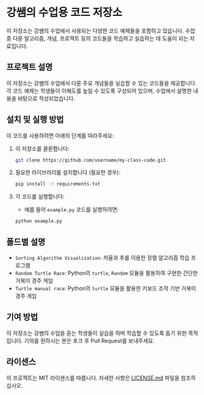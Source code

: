 # 강쌤의 수업용 코드 저장소

이 저장소는 강쌤의 수업에서 사용되는 다양한 코드 예제들을 포함하고 있습니다. 수업 중 다룬 알고리즘, 개념, 프로젝트 등의 코드들을 학습하고 실습하는 데 도움이 되는 자료입니다.

## 프로젝트 설명

이 저장소는 강쌤의 수업에서 다룬 주요 개념들을 실습할 수 있는 코드들을 제공합니다. 각 코드 예제는 학생들이 이해도를 높일 수 있도록 구성되어 있으며, 수업에서 설명한 내용을 바탕으로 작성되었습니다.

## 설치 및 실행 방법

이 코드를 사용하려면 아래의 단계를 따라주세요:

1. 이 저장소를 클론합니다:
   ```bash
   git clone https://github.com/username/my-class-code.git
   ```

2. 필요한 라이브러리를 설치합니다 (필요한 경우):
   ```bash
   pip install -r requirements.txt
   ```

3. 각 코드를 실행합니다:
   - 예를 들어 `example.py` 코드를 실행하려면:
   ```bash
   python example.py
   ```

## 폴드별 설명

- `Sorting Algorithm Visualization`: 저울과 추를 이용한 정렬 알고리즘 학습 프로그램
- `Random Turtle Race`: Python의 `turtle`, `Random` 모듈을 활용하여 구현한 간단한 거북이 경주 게임
- `Turtle manual race`: Python의 `turtle` 모듈을 활용한 키보드 조작 기반 거북이 경주 게임

## 기여 방법

이 저장소는 강쌤의 수업을 듣는 학생들이 실습을 하며 학습할 수 있도록 돕기 위한 목적입니다. 기여를 원하시는 분은 포크 후 Pull Request를 보내주세요.

## 라이센스

이 프로젝트는 MIT 라이센스를 따릅니다. 자세한 사항은 [LICENSE.md](LICENSE.md) 파일을 참조하십시오.

